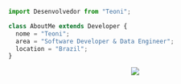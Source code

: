 ```js
import Desenvolvedor from "Teoni";

class AboutMe extends Developer {
  nome = "Teoni";
  area = "Software Developer & Data Engineer";
  location = "Brazil";
}
```

<p align="center">
    <img src="https://skillicons.dev/icons?i=python,react,ts,nodejs,nextjs,docker,postgress" />
</p>

